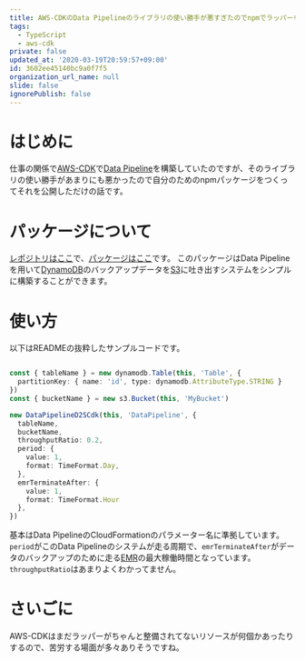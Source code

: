 ```yaml
---
title: AWS-CDKのData Pipelineのライブラリの使い勝手が悪すぎたのでnpmでラッパーをつくった
tags:
  - TypeScript
  - aws-cdk
private: false
updated_at: '2020-03-19T20:59:57+09:00'
id: 3602ee45140bc9a0f7f5
organization_url_name: null
slide: false
ignorePublish: false
---
```

# はじめに
仕事の関係で[AWS-CDK](https://aws.amazon.com/jp/cdk/)で[Data Pipeline](https://aws.amazon.com/jp/datapipeline/)を構築していたのですが、そのライブラリの使い勝手があまりにも悪かったので自分のためのnpmパッケージをつくってそれを公開しただけの話です。

# パッケージについて

[レポジトリはここ](https://github.com/ufoo68/data-pipeline-d2s-cdk)で、[パッケージはここ](https://www.npmjs.com/package/data-pipeline-d2s-cdk)です。
このパッケージはData Pipelineを用いて[DynamoDB](https://aws.amazon.com/jp/dynamodb/)のバックアップデータを[S3](https://aws.amazon.com/jp/s3/)に吐き出すシステムをシンプルに構築することができます。

# 使い方

以下はREADMEの抜粋したサンプルコードです。

```typescript

const { tableName } = new dynamodb.Table(this, 'Table', {
  partitionKey: { name: 'id', type: dynamodb.AttributeType.STRING }
})
const { bucketName } = new s3.Bucket(this, 'MyBucket')

new DataPipelineD2SCdk(this, 'DataPipeline', {
  tableName,
  bucketName,
  throughputRatio: 0.2,
  period: {
    value: 1,
    format: TimeFormat.Day,
  },
  emrTerminateAfter: {
    value: 1,
    format: TimeFormat.Hour
  },
})

```

基本はData PipelineのCloudFormationのパラメーター名に準拠しています。`period`がこのData Pipelineのシステムが走る周期で、`emrTerminateAfter`がデータのバックアップのために走る[EMR](https://aws.amazon.com/jp/emr/)の最大稼働時間となっています。`throughputRatio`はあまりよくわかってません。

# さいごに

AWS-CDKはまだラッパーがちゃんと整備されてないリソースが何個かあったりするので、苦労する場面が多々ありそうですね。

